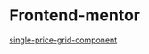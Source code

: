 # Frontend-mentor

[single-price-grid-component](https://single-price-grid-component-six-chi.vercel.app/ "_blank")
